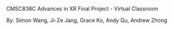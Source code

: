 CMSC838C Advances in XR Final Project - Virtual Classroom

By: Simon Wang, Ji-Ze Jang, Grace Ko, Andy Qu, Andrew Zhong
